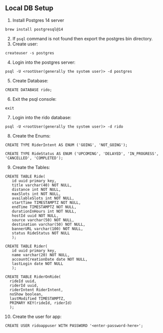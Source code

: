 ## Local DB Setup
1. Install Postgres 14 server 
```shell
brew install postgresql@14
```
2. If `psql` command is not found then export the postgres bin directory.
3. Create user:
```shell
createuser -s postgres
```
4. Login into the postgres server:
```shell
psql -U <rootUser(generally the system user)> -d postgres
```
5. Create Database:
```shell
CREATE DATABASE rido;
```
6. Exit the psql console:
```shell
exit
```
7. Login into the rido database:
```shell
psql -U <rootUser(generally the system user)> -d rido
```
8. Create the Enums:
```shell
CREATE TYPE RiderIntent AS ENUM ('GOING', 'NOT_GOING');
```
```shell
CREATE TYPE RideStatus AS ENUM ('UPCOMING', 'DELAYED', 'IN_PROGRESS', 'CANCELLED', 'COMPLETED');
```
9. Create the Tables:
```shell
CREATE TABLE Ride(
   id uuid primary key,
   title varchar(40) NOT NULL,
   distance int NOT NULL,
   maxSlots int NOT NULL,
   availableSlots int NOT NULL,
   startTime TIMESTAMPTZ NOT NULL,
   endTime TIMESTAMPTZ NOT NULL,
   durationInHours int NOT NULL,
   hostId uuid NOT NULL,
   source varchar(50) NOT NULL,
   destination varchar(50) NOT NULL,
   bannerURL varchar(100) NOT NULL,
   status RideStatus NOT NULL
   );
```

```shell
CREATE TABLE Rider(
   id uuid primary key,
   name varchar(20) NOT NULL,
   accountCreationDate date NOT NULL,
   lastLogin date NOT NULL
   );
```

```shell
CREATE TABLE RiderOnRide(
  rideId uuid,
  riderId uuid,
  riderIntent RiderIntent,
  noShow boolean,
  lastModified TIMESTAMPTZ,
  PRIMARY KEY(rideId, riderId)
  );
```
10. Create the user for app:
```shell
CREATE USER ridoappuser WITH PASSWORD '<enter-password-here>';
```
